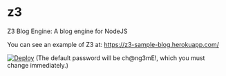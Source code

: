 # z3
Z3 Blog Engine: A blog engine for NodeJS

You can see an example of Z3 at: https://z3-sample-blog.herokuapp.com/

[![Deploy](https://www.herokucdn.com/deploy/button.svg)](https://heroku.com/deploy?template=https://github.com/GWBasic/z3&env[DEFAULT_PASSWORD]=ch@ng3mE!)
(The default password will be ch@ng3mE!, which you must change immediately.)
